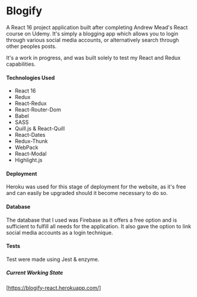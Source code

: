 # Blogify
A React 16 project application built after completing Andrew Mead's React course on Udemy. It's simply a blogging app which allows you to login through various social media accounts, or alternatively search through other peoples posts.

It's a work in progress, and was built solely to test my React and Redux capabilities.

#### Technologies Used
- React 16
- Redux
- React-Redux
- React-Router-Dom
- Babel
- SASS
- Quill.js & React-Quill
- React-Dates
- Redux-Thunk
- WebPack
- React-Modal
- Highlight.js

#### Deployment
Heroku was used for this stage of deployment for the website, as it's free and can easily be upgraded should it become necessary to do so.

#### Database
The database that I used was Firebase as it offers a free option and is sufficient to fulfill all needs for the application. It also gave the option to link social media accounts as a login technique.

#### Tests
Test were made using Jest & enzyme.

##### Current Working State
[https://blogify-react.herokuapp.com/]